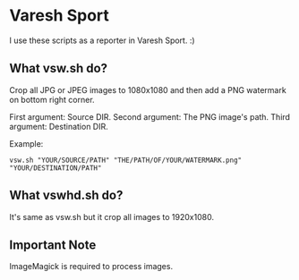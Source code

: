 # Varesh Sport
I use these scripts as a reporter in Varesh Sport. :)

## What vsw.sh do?
Crop all JPG or JPEG images to 1080x1080 and then add a PNG watermark on bottom right corner.

First argument: Source DIR.
Second argument: The PNG image's path.
Third argument: Destination DIR.

Example:
```
vsw.sh "YOUR/SOURCE/PATH" "THE/PATH/OF/YOUR/WATERMARK.png" "YOUR/DESTINATION/PATH"
```

## What vswhd.sh do?
It's same as vsw.sh but it crop all images to 1920x1080.

## Important Note
ImageMagick is required to process images.
